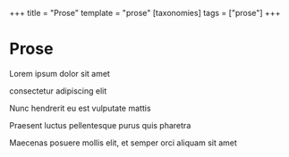 +++
title = "Prose"
template = "prose"
[taxonomies]
tags = ["prose"]
+++

# Prose

Lorem ipsum dolor sit amet

consectetur adipiscing elit

Nunc hendrerit eu est vulputate mattis

Praesent luctus pellentesque purus quis pharetra

Maecenas posuere mollis elit, et semper orci aliquam sit amet
